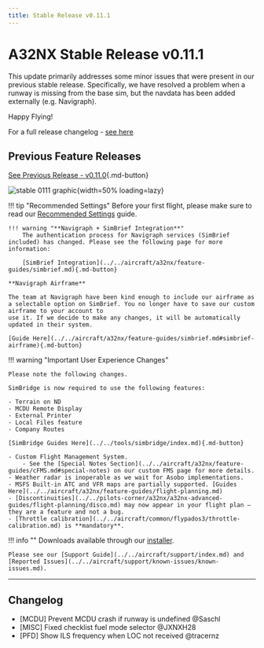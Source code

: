 ```yaml
---
title: Stable Release v0.11.1
---
```


[//]: # (<link rel="stylesheet" href="../../stylesheets/toc-tables.css">)

# A32NX Stable Release v0.11.1

This update primarily addresses some minor issues that were present in our previous stable release. Specifically, we have resolved a problem when a runway is missing from the
base sim, but the navdata has been added externally (e.g. Navigraph).

Happy Flying!

For a full release changelog - [see here](#changelog)

## Previous Feature Releases

[See Previous Release - v0.11.0](v0110.md){.md-button}

![stable 0111 graphic](../assets/0.11.0_graphic_op.png){width=50% loading=lazy}

!!! tip "Recommended Settings"
    Before your first flight, please make sure to read our [Recommended Settings](../../aircraft/install/settings.md) guide.

    !!! warning "**Navigraph + SimBrief Integration**"
        The authentication process for Navigraph services (SimBrief included) has changed. Please see the following page for more information:

        [SimBrief Integration](../../aircraft/a32nx/feature-guides/simbrief.md){.md-button}

    **Navigraph Airframe**

    The team at Navigraph have been kind enough to include our airframe as a selectable option on SimBrief. You no longer have to save our custom airframe to your account to 
    use it. If we decide to make any changes, it will be automatically updated in their system.

    [Guide Here](../../aircraft/a32nx/feature-guides/simbrief.md#simbrief-airframe){.md-button}

!!! warning "Important User Experience Changes"

    Please note the following changes.

    SimBridge is now required to use the following features:

    - Terrain on ND 
    - MCDU Remote Display
    - External Printer
    - Local Files feature
    - Company Routes

    [SimBridge Guides Here](../../tools/simbridge/index.md){.md-button}

    - Custom Flight Management System.
        - See the [Special Notes Section](../../aircraft/a32nx/feature-guides/cFMS.md#special-notes) on our custom FMS page for more details.
    - Weather radar is inoperable as we wait for Asobo implementations.
    - MSFS Built-in ATC and VFR maps are partially supported. [Guides Here](../../aircraft/a32nx/feature-guides/flight-planning.md)
    - [Discontinuities](../../pilots-corner/a32nx/a32nx-advanced-guides/flight-planning/disco.md) may now appear in your flight plan — they are a feature and not a bug.
    - [Throttle calibration](../../aircraft/common/flypados3/throttle-calibration.md) is **mandatory**.

!!! info ""
    Downloads available through our [installer](../../aircraft/install/installation.md).

    Please see our [Support Guide](../../aircraft/support/index.md) and [Reported Issues](../../aircraft/support/known-issues/known-issues.md).

---

## Changelog

- [MCDU] Prevent MCDU crash if runway is undefined @Saschl
- [MISC] Fixed checklist fuel mode selector @JXNXH28
- [PFD] Show ILS frequency when LOC not received @tracernz